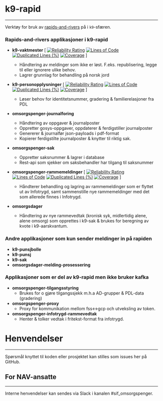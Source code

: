 # k9-rapid

---

Verktøy for bruk av [rapids-and-rivers](https://github.com/navikt/rapids-and-rivers) på i `k9`-sfæren.

### Rapids-and-rivers applikasjoner i k9-rapid

- **k9-vaktmester** [
[![Reliability Rating](https://sonarcloud.io/api/project_badges/measure?project=navikt_k9-vaktmester&metric=reliability_rating)](https://sonarcloud.io/summary/overall?id=navikt_k9-vaktmester)
[![Lines of Code](https://sonarcloud.io/api/project_badges/measure?project=navikt_k9-vaktmester&metric=ncloc)](https://sonarcloud.io/summary/overall?id=navikt_k9-vaktmester)
[![Duplicated Lines (%)](https://sonarcloud.io/api/project_badges/measure?project=navikt_k9-vaktmester&metric=duplicated_lines_density)](https://sonarcloud.io/summary/overall?id=navikt_k9-vaktmester)
[![Coverage](https://sonarcloud.io/api/project_badges/measure?project=navikt_k9-vaktmester&metric=coverage)](https://sonarcloud.io/summary/overall?id=navikt_k9-vaktmester) ]
  - Håndtering av meldinger som ikke er løst. F.eks. republisering, legge til eller ignorere ulike behov.
  - Lagrer grunnlag for behandling på norsk jord

- **k9-personopplysninger** [
[![Reliability Rating](https://sonarcloud.io/api/project_badges/measure?project=navikt_k9-personopplysninger&metric=reliability_rating)](https://sonarcloud.io/summary/overall?id=navikt_k9-personopplysninger)
[![Lines of Code](https://sonarcloud.io/api/project_badges/measure?project=navikt_k9-personopplysninger&metric=ncloc)](https://sonarcloud.io/summary/overall?id=navikt_k9-personopplysninger)
[![Duplicated Lines (%)](https://sonarcloud.io/api/project_badges/measure?project=navikt_k9-personopplysninger&metric=duplicated_lines_density)](https://sonarcloud.io/summary/overall?id=navikt_k9-personopplysninger)
[![Coverage](https://sonarcloud.io/api/project_badges/measure?project=navikt_k9-personopplysninger&metric=coverage)](https://sonarcloud.io/summary/overall?id=navikt_k9-personopplysninger) ]
  - Løser behov for identitetsnummer, gradering & familierelasjoner fra PDL

- **omsorgspenger-journalforing**
  - Håndtering av oppgaver & journalposter
  - Oppretter gosys-oppgaver, oppdaterer & ferdigstiller journalposter
  - Genererer & journalfør json-payloads i pdf-format
  - Kopierer ferdigstilte journalposter & knytter til riktig sak.

- **omsorgspenger-sak**
  - Oppretter saksnummer & lagrer i database
  - Rest-api som sjekker om saksbehandler har tilgang til saksnummer

- **omsorgspenger-rammemeldinger** [
[![Reliability Rating](https://sonarcloud.io/api/project_badges/measure?project=navikt_omsorgspenger-rammemeldinger&metric=reliability_rating)](https://sonarcloud.io/summary/overall?id=navikt_omsorgspenger-rammemeldinger)
[![Lines of Code](https://sonarcloud.io/api/project_badges/measure?project=navikt_omsorgspenger-rammemeldinger&metric=ncloc)](https://sonarcloud.io/summary/overall?id=navikt_omsorgspenger-rammemeldinger)
[![Duplicated Lines (%)](https://sonarcloud.io/api/project_badges/measure?project=navikt_omsorgspenger-rammemeldinger&metric=duplicated_lines_density)](https://sonarcloud.io/summary/overall?id=navikt_omsorgspenger-rammemeldinger)
[![Coverage](https://sonarcloud.io/api/project_badges/measure?project=navikt_omsorgspenger-rammemeldinger&metric=coverage)](https://sonarcloud.io/summary/overall?id=navikt_omsorgspenger-rammemeldinger) ]
  - Håndterer behandling og lagring av rammemeldinger som er flyttet ut av Infotrygd, samt sammenstille nye rammemeldinger med det som allerede finnes i Infotrygd. 

- **omsorgsdager**
  - Håndtering av nye rammevedtak (kronisk syk, midlertidig alene, alene omsorg) som opprettes i k9-sak & brukes for beregning av kvote i k9-aarskvantum.

### Andre applikasjoner som kun sender meldinger in på rapiden
- **k9-punsjbolle**
- **k9-punsj**
- **k9-sak**
- **omsorgsdager-melding-prosessering**

### Applikasjoner som er del av k9-rapid men ikke bruker kafka
- **omsorgspenger-tilgangsstyring**
  - Brukes for o gjøre tilgangssjekk m.h.a AD-grupper & PDL-data (gradering)
- **omsorgspenger-proxy**
  - Proxy for kommunikation mellom fss<->gcp och utveksling av token.
- **omsorgspenger-infotrygd-rammevedtak**
  - Henter & tolker vedtak i fritekst-format fra infotrygd.

# Henvendelser

---

Spørsmål knyttet til koden eller prosjektet kan stilles som issues her på GitHub.

## For NAV-ansatte

---

Interne henvendelser kan sendes via Slack i kanalen #sif_omsorgspenger.
